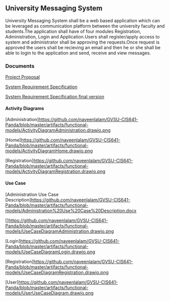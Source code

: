 ## University Messaging System

University Messaging System shall be a web based application which can be leveraged as communication platform between the university faculty and students.The application shall have of four modules Registration, Administration, Login and Application.Users shall register/apply access to system and administrator shall be approving the requests.Once request is approved the users shall be recieving an email and then he or she shall be able to login to the application and send, receive and view messages.

### Documents
[Project Proposal](https://github.com/naveenlalam/GVSU-CIS641-Panda/blob/master/docs/proposal-template.md)

[System Requirement Specification](https://github.com/naveenlalam/GVSU-CIS641-Panda/blob/master/docs/software_requirements_specification.md)

[System Requirement Specification final version](https://github.com/naveenlalam/GVSU-CIS641-Panda/blob/master/docs/software_requirements_specification_final.md)

#### Activity Diagrams

[Administration]https://github.com/naveenlalam/GVSU-CIS641-Panda/blob/master/artifacts/functional-models/ActivityDiagramAdministration.drawio.png

[Home]https://github.com/naveenlalam/GVSU-CIS641-Panda/blob/master/artifacts/functional-models/ActivityDiagramHome.drawio.png

[Registration]https://github.com/naveenlalam/GVSU-CIS641-Panda/blob/master/artifacts/functional-models/ActivityDiagramRegistration.drawio.png

#### Use Case

[Administration Use Case Description]https://github.com/naveenlalam/GVSU-CIS641-Panda/blob/master/artifacts/functional-models/Administration%20Use%20Case%20Description.docx

[]https://github.com/naveenlalam/GVSU-CIS641-Panda/blob/master/artifacts/functional-models/UseCaseDiagramAdministration.drawio.png

[Login]https://github.com/naveenlalam/GVSU-CIS641-Panda/blob/master/artifacts/functional-models/UseCaseDiagramLogin.drawio.png

[Registration]https://github.com/naveenlalam/GVSU-CIS641-Panda/blob/master/artifacts/functional-models/UseCaseDiagramRegistration.drawio.png

[User]https://github.com/naveenlalam/GVSU-CIS641-Panda/blob/master/artifacts/functional-models/UserUseCaseDiagram.drawio.png
